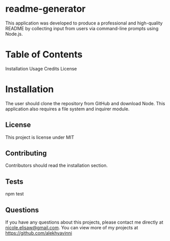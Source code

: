 # readme-generator
This application was developed to produce a professional and high-quality README by collecting input from users via command-line prompts using Node.js.

# Table of Contents
Installation
Usage
Credits
License


# Installation
 The user should clone the repository from GitHub and download Node. This application also requires a file system and inquirer module. 




 ## License 
  This project is license under MIT

  ## Contributing 
  Contributors should read the installation section. 

  ## Tests
  npm test

  ## Questions
  If you have any questions about this projects, please contact me directly at nicole.elisaw@gmail.com. You can view more of my projects at https://github.com/alekhyavinni
